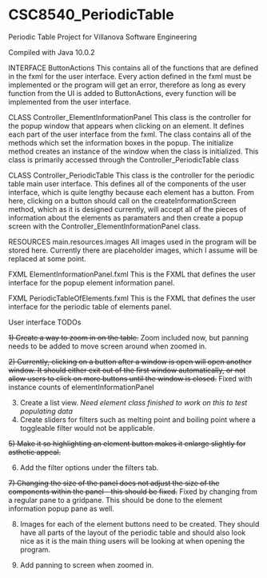 # CSC8540_PeriodicTable
Periodic Table Project for Villanova Software Engineering

Compiled with Java 10.0.2

INTERFACE ButtonActions
  This contains all of the functions that are defined in the fxml for the user interface. Every action defined in the fxml must be implemented or the program will get an error, therefore as long as every function from the UI is added to ButtonActions, every function will be implemented from the user interface.
  
CLASS Controller_ElementInformationPanel
  This class is the controller for the popup window that appears when clicking on an element. It defines each part of the user interface from the fxml. The class contains all of the methods which set the information boxes in the popup. The initialize method creates an instance of the window when the class is initialized. This class is primarily accessed through the Controller_PeriodicTable class
  
CLASS Controller_PeriodicTable
  This class is the controller for the periodic table main user interface. This defines all of the components of the user interface, which is quite lengthy because each element has a button. From here, clicking on a button should call on the createInformationScreen method, which as it is designed currently, will accept all of the pieces of information about the elements as paramaters and then create a popup screen with the Controller_ElementInformationPanel class.
  
RESOURCES main.resources.images
  All images used in the program will be stored here. Currently there are placeholder images, which I assume will be replaced at some point.
  
FXML ElementInformationPanel.fxml
  This is the FXML that defines the user interface for the popup element information panel.
 
FXML PeriodicTableOfElements.fxml
  This is the FXML that defines the user interface for the periodic table of elements panel.
  

User interface TODOs

  ~~1) Create a way to zoom in on the table.~~
   Zoom included now, but panning needs to be added to move screen around when zoomed in.
  
  ~~2) Currently, clicking on a button after a window is open will open another window. It should either exit out of the first window automatically, or not allow users to click on more buttons until the window is closed.~~
  Fixed with instance counts of elementInformationPanel
  
  3) Create a list view. *Need element class finished to work on this to test populating data*
  4) Create sliders for filters such as melting point and boiling point where a toggleable filter would not be applicable.
  
  ~~5) Make it so highlighting an element button makes it enlarge slightly for asthetic appeal.~~
  
  6) Add the filter options under the filters tab.
  
~~7) Changing the size of the panel does not adjust the size of the components within the panel - this should be fixed.~~
  Fixed by changing from a regular pane to a gridpane. This should be done to the element information popup pane as well.
    
  8) Images for each of the element buttons need to be created. They should have all parts of the layout of the periodic table and should also look nice as it is the main thing users will be looking at when opening the program.
  
  9) Add panning to screen when zoomed in.

